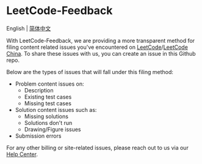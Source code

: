 # LeetCode-Feedback

English | [简体中文](./README-CN.md)

With LeetCode-Feedback, we are providing a more transparent method for filing content related issues you've encountered on [LeetCode](https://leetcode.com)/[LeetCode China](https://leetcode.cn). To share these issues with us, you can create an issue in this Github repo.

Below are the types of issues that will fall under this filing method:
* Problem content issues on:
    * Description
    * Existing test cases
    * Missing test cases
* Solution content issues such as:
    * Missing solutions
    * Solutions don't run
    * Drawing/Figure issues
* Submission errors

For any other billing or site-related issues, please reach out to us via our [Help Center](https://support.leetcode.com/hc/en-us).
